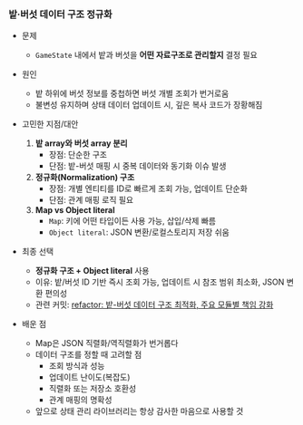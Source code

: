 ### 밭·버섯 데이터 구조 정규화

- 문제
  - `GameState` 내에서 밭과 버섯을 **어떤 자료구조로 관리할지** 결정 필요

- 원인
  - 밭 하위에 버섯 정보를 중첩하면 버섯 개별 조회가 번거로움
  - 불변성 유지하며 상태 데이터 업데이트 시, 깊은 복사 코드가 장황해짐

- 고민한 지점/대안
  1. **밭 array와 버섯 array 분리**
     - 장점: 단순한 구조
     - 단점: 밭-버섯 매핑 시 중복 데이터와 동기화 이슈 발생
  2. **정규화(Normalization) 구조**
     - 장점: 개별 엔티티를 ID로 빠르게 조회 가능, 업데이트 단순화
     - 단점: 관계 매핑 로직 필요
  3. **Map vs Object literal**
     - `Map`: 키에 어떤 타입이든 사용 가능, 삽입/삭제 빠름
     - `Object literal`: JSON 변환/로컬스토리지 저장 쉬움

- 최종 선택
  - **정규화 구조 + Object literal** 사용
  - 이유: 밭/버섯 ID 기반 즉시 조회 가능, 업데이트 시 참조 범위 최소화, JSON 변환 편의성
  - 관련 커밋: [refactor: 밭-버섯 데이터 구조 최적화, 주요 모듈별 책임 강화](https://github.com/macaronpark/mushroom-in-my-yard/pull/4/commits/aab6844b1f75f5b16b1724e70d0405497c18a865)

- 배운 점
  - Map은 JSON 직렬화/역직렬화가 번거롭다
  - 데이터 구조를 정할 때 고려할 점
    - 조회 방식과 성능
    - 업데이트 난이도(복잡도)
    - 직렬화 또는 저장소 호환성
    - 관계 매핑의 명확성
  - 앞으로 상태 관리 라이브러리는 항상 감사한 마음으로 사용할 것
